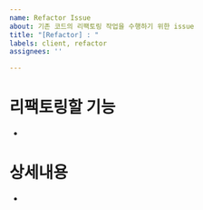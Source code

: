 ```yaml
---
name: Refactor Issue
about: 기존 코드의 리팩토링 작업을 수행하기 위한 issue
title: "[Refactor] : "
labels: client, refactor
assignees: ''

---
```


# 리팩토링할 기능
- 

# 상세내용 
-
